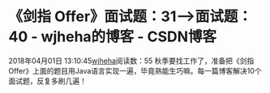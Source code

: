 # 《剑指 Offer》面试题：31——>面试题：40 - wjheha的博客 - CSDN博客
2018年04月01日 13:10:45[wjheha](https://me.csdn.net/wjheha)阅读数：55
秋季要找工作了，准备把《剑指 Offer》上面的题目用Java语言实现一遍，毕竟熟能生巧嘛。每一篇博客解决10个面试题，反复多刷几遍！
